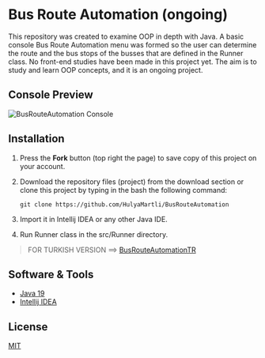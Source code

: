 # Bus Route Automation (ongoing)

This repository was created to examine OOP in depth with Java. A basic console Bus Route Automation menu was formed so the user can determine the route and the bus stops of the busses that are defined in the Runner class. No front-end studies have been made in this project yet. The aim is to study and learn OOP concepts, and it is an ongoing project.

## Console Preview

![BusRouteAutomation Console](https://lh3.googleusercontent.com/pw/AMWts8Cow3yB47PSVneOBwsDc1Gl0Qe_99lcnccOKLHyj2v9o23-pouSNiv8C6NbUxermc7cigWlSIN7Efg0fckKNITAyYM3iwAtj7vNDELpavhOQmt4Pbkl1b1QV8OGIEsJs8eoeaS-Zdi516an26UcMxzORA=w416-h706-s-no?authuser=0)

## Installation

1. Press the **Fork** button (top right the page) to save copy of this project on your account.

2. Download the repository files (project) from the download section or clone this project by typing in the bash the following command:

   ```
   git clone https://github.com/HulyaMartli/BusRouteAutomation
   ```

3. Import it in Intellij IDEA or any other Java IDE.

4. Run Runner class in the src/Runner directory.

> FOR TURKISH VERSION ==> [BusRouteAutomationTR]()

## Software & Tools

* [Java 19](https://www.oracle.com/java/technologies/javase/jdk19-archive-downloads.html)
* [Intellij IDEA](https://www.jetbrains.com/idea/)

## License

[MIT](https://choosealicense.com/licenses/mit/)